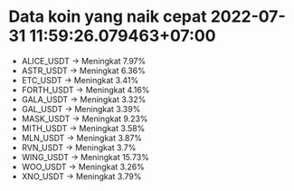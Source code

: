 # Data koin yang naik cepat 2022-07-31 11:59:26.079463+07:00

* ALICE_USDT -> Meningkat 7.97%
* ASTR_USDT -> Meningkat 6.36%
* ETC_USDT -> Meningkat 3.41%
* FORTH_USDT -> Meningkat 4.16%
* GALA_USDT -> Meningkat 3.32%
* GAL_USDT -> Meningkat 3.39%
* MASK_USDT -> Meningkat 9.23%
* MITH_USDT -> Meningkat 3.58%
* MLN_USDT -> Meningkat 3.87%
* RVN_USDT -> Meningkat 3.7%
* WING_USDT -> Meningkat 15.73%
* WOO_USDT -> Meningkat 3.26%
* XNO_USDT -> Meningkat 3.79%
